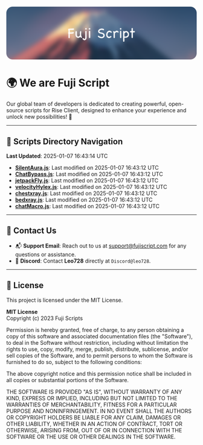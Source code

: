 ![Banner](.github/b.webp)

# 🌍 **We are Fuji Script**

Our global team of developers is dedicated to creating powerful, open-source scripts for Rise Client, designed to enhance your experience and unlock new possibilities! 🌟

---
<!-- SCRIPTS_NAVIGATION_START -->
## 📂 **Scripts Directory Navigation**

**Last Updated**: 2025-01-07 16:43:14 UTC

- **[SilentAura.js](scripts/SilentAura.js)**: Last modified on 2025-01-07 16:43:12 UTC
- **[ChatBypass.js](scripts/ChatBypass.js)**: Last modified on 2025-01-07 16:43:12 UTC
- **[jetpackFly.js](scripts/jetpackFly.js)**: Last modified on 2025-01-07 16:43:12 UTC
- **[velocityHylex.js](scripts/velocityHylex.js)**: Last modified on 2025-01-07 16:43:12 UTC
- **[chestxray.js](scripts/chestxray.js)**: Last modified on 2025-01-07 16:43:12 UTC
- **[bedxray.js](scripts/bedxray.js)**: Last modified on 2025-01-07 16:43:12 UTC
- **[chatMacro.js](scripts/chatMacro.js)**: Last modified on 2025-01-07 16:43:12 UTC

<!-- SCRIPTS_NAVIGATION_END -->

---

## 💬 **Contact Us**  
- 📬 **Support Email**: Reach out to us at [support@fujiscript.com](mailto:support@fujiscript.com) for any questions or assistance.  
- 💬 **Discord**: Contact **Leo728** directly at `Discord@leo728`.

---

## 📜 **License**

This project is licensed under the MIT License.  

**MIT License**  
Copyright (c) 2023 Fuji Scripts  

Permission is hereby granted, free of charge, to any person obtaining a copy of this software and associated documentation files (the "Software"), to deal in the Software without restriction, including without limitation the rights to use, copy, modify, merge, publish, distribute, sublicense, and/or sell copies of the Software, and to permit persons to whom the Software is furnished to do so, subject to the following conditions:  

The above copyright notice and this permission notice shall be included in all copies or substantial portions of the Software.  

THE SOFTWARE IS PROVIDED "AS IS", WITHOUT WARRANTY OF ANY KIND, EXPRESS OR IMPLIED, INCLUDING BUT NOT LIMITED TO THE WARRANTIES OF MERCHANTABILITY, FITNESS FOR A PARTICULAR PURPOSE AND NONINFRINGEMENT. IN NO EVENT SHALL THE AUTHORS OR COPYRIGHT HOLDERS BE LIABLE FOR ANY CLAIM, DAMAGES OR OTHER LIABILITY, WHETHER IN AN ACTION OF CONTRACT, TORT OR OTHERWISE, ARISING FROM, OUT OF OR IN CONNECTION WITH THE SOFTWARE OR THE USE OR OTHER DEALINGS IN THE SOFTWARE.  
